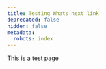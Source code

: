 ```yaml
---
title: Testing Whats next link
deprecated: false
hidden: false
metadata:
  robots: index
---
```

This is a test page